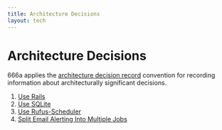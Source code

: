 ```yaml
---
title: Architecture Decisions
layout: tech
---
```


# Architecture Decisions

666a applies the [architecture decision record](https://adr.github.io/) convention for recording information about architecturally significant decisions.

1. [Use Rails](/use-rails)
2. [Use SQLite](/use-sqlite)
3. [Use Rufus-Scheduler](/use-rufus-scheduler)
3. [Split Email Alerting Into Multiple Jobs](/split-email-alerting-into-multiple-jobs)
